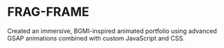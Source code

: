# FRAG-FRAME
Created an immersive, BGMI-inspired animated portfolio using advanced GSAP animations combined with custom JavaScript and CSS.
